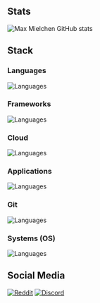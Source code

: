 ## Stats

![Max Mielchen GitHub stats](https://github-readme-stats.vercel.app/api?username=maxmielchen&bg_color=30,e96443,904e95&title_color=fff&text_color=fff)

## Stack

### Languages
![Languages](https://skillicons.dev/icons?i=js,ts,html,php,css,bash,c,cs,cpp,rust,dart,go,py,java,kotlin,groovy,gradle,maven,latex,md)

### Frameworks
![Languages](https://skillicons.dev/icons?i=arduino,raspberrypi,bootstrap,dotnet,flutter,hibernate,selenium,tensorflow)

### Cloud
![Languages](https://skillicons.dev/icons?i=cloudflare,docker,kubernetes,mysql,postgres,redis,nginx,nodejs)

### Applications
![Languages](https://skillicons.dev/icons?i=blender,eclipse,idea,vim,visualstudio,vscode,cloudflare,figma)

### Git
![Languages](https://skillicons.dev/icons?i=git,github,githubactions,gitlab)

### Systems (OS)
![Languages](https://skillicons.dev/icons?i=linux,openshift,bsd)

## Social Media

[![Reddit](https://img.shields.io/reddit/user-karma/combined/max-mielchen?style=flat)](https://www.reddit.com/user/max-mielchen)
[![Discord](https://img.shields.io/badge/Discord-Max%20Mielchen%231748-%23404eed)](https://discord.com/users/1060943403837300847)

